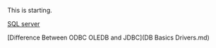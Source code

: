 This is starting.

[SQL server](SqlServer.md)

[Difference Between ODBC OLEDB and JDBC](DB Basics Drivers.md) 
